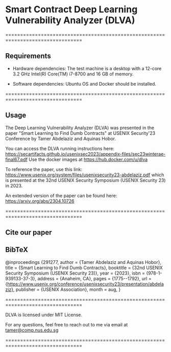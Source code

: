 # Smart Contract Deep Learning Vulnerability Analyzer (DLVA)

================================================================================

## Requirements

- Hardware dependencies: The test machine is a desktop with a 12-core 3.2 GHz Intel(R)
Core(TM) i7-8700 and 16 GB of memory.

- Software dependencies: Ubuntu OS and Docker should be installed.

================================================================================

## Usage

The Deep Learning Vulnerability Analyzer (DLVA) was presented in the paper "Smart Learning to Find Dumb Contracts" at USENIX Security'23 Conference by Tamer Abdelaziz and Aquinas Hobor.

You can access the DLVA running instructions here: https://secartifacts.github.io/usenixsec2023/appendix-files/sec23winterae-final67.pdf
Use the docker images at https://hub.docker.com/u/dlva

To reference the paper, use this link: https://www.usenix.org/system/files/usenixsecurity23-abdelaziz.pdf which is presented at the 32nd USENIX Security Symposium (USENIX Security 23) in 2023.

An extended version of the paper can be found here: https://arxiv.org/abs/2304.10726

================================================================================

## Cite our paper

## BibTeX

@inproceedings {291277,
    author = {Tamer Abdelaziz and Aquinas Hobor},
    title = {Smart Learning to Find Dumb Contracts},
    booktitle = {32nd USENIX Security Symposium (USENIX Security 23)},
    year = {2023},
    isbn = {978-1-939133-37-3},
    address = {Anaheim, CA},
    pages = {1775--1792},
    url = {https://www.usenix.org/conference/usenixsecurity23/presentation/abdelaziz},
    publisher = {USENIX Association},
    month = aug,
}

================================================================================

DLVA is licensed under MIT License.

For any questions, feel free to reach out to me via email at tamer@comp.nus.edu.sg

================================================================================
